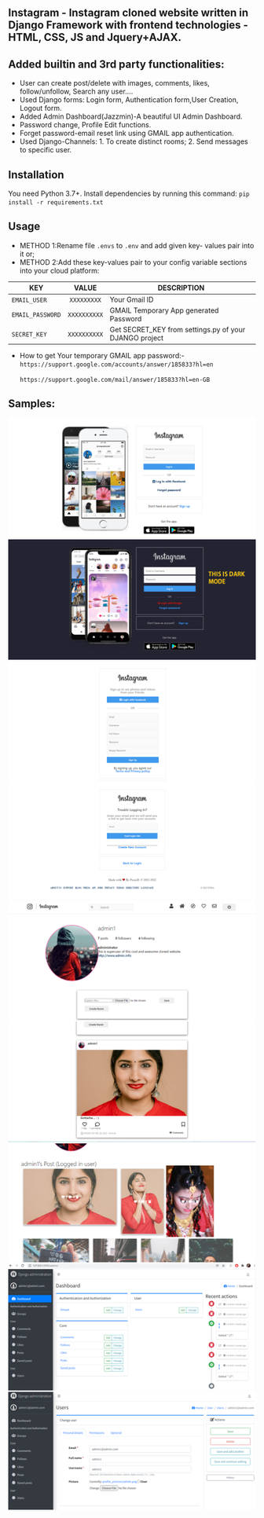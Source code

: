 ﻿## Instagram - Instagram cloned website written in Django Framework with frontend technologies - HTML, CSS, JS and Jquery+AJAX.

## Added builtin and 3rd party functionalities:
* User can create post/delete with images, comments, likes, follow/unfollow, Search any user.... 
* Used Django forms: Login form, Authentication form,User Creation, Logout form.
* Added Admin Dashboard(Jazzmin)-A beautiful UI Admin Dashboard.
* Password change, Profile Edit functions.
* Forget password-email reset link using GMAIL app authentication.
* Used Django-Channels: 1. To create distinct rooms; 2. Send messages to specific user.


## Installation

You need Python 3.7+.
Install dependencies by running this command:
   `pip install -r requirements.txt`


## Usage

* METHOD 1:Rename file `.envs` to `.env` and add given key- values pair into it or;
* METHOD 2:Add these key-values pair to your config variable sections into your cloud platform:

| KEY                      | VALUE              |DESCRIPTION       |                               
|--------------------------|:------------------:|-----------------------------------------------------|
| `EMAIL_USER`            | `XXXXXXXXX`         | Your Gmail ID                                           | 
| `EMAIL_PASSWORD`        | `XXXXXXXXXX`        |  GMAIL Temporary App generated Password                 |
| `SECRET_KEY`            |  `XXXXXXXXXX`       | Get SECRET_KEY from settings.py of your DJANGO project  | 
* How to get Your temporary GMAIL app password:- 
    `https://support.google.com/accounts/answer/185833?hl=en`

    `https://support.google.com/mail/answer/185833?hl=en-GB`

## Samples:

![alt text](https://github.com/PeeusD/Instagram/blob/main/capture_img/Capture1.PNG) <br>
![alt text](https://github.com/PeeusD/Instagram/blob/main/capture_img/Capture0.PNG) <br>
![alt text](https://github.com/PeeusD/Instagram/blob/main/capture_img/Capture2.PNG) <br>
![alt text](https://github.com/PeeusD/Instagram/blob/main/capture_img/Capture3.PNG) <br>
![alt text](https://github.com/PeeusD/Instagram/blob/main/capture_img/Capture4.PNG) <br>
![alt text](https://github.com/PeeusD/Instagram/blob/main/capture_img/Capture5.PNG) <br>
![alt text](https://github.com/PeeusD/Instagram/blob/main/capture_img/Capture6.PNG) <br>
![alt text](https://github.com/PeeusD/Instagram/blob/main/capture_img/Capture7.PNG) <br>
![alt text](https://github.com/PeeusD/Instagram/blob/main/capture_img/Capture8.PNG) <br>

